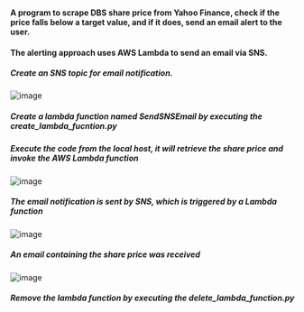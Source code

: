 ### 
#### A program to scrape DBS share price from Yahoo Finance, check if the price falls below a target value, and if it does, send an email alert to the user.
#### The alerting approach uses AWS Lambda to send an email via SNS.   


##### Create an SNS topic for email notification. 
  
![image](https://github.com/user-attachments/assets/57764dde-a2f3-49fb-bf04-bfe659a1060a)


##### Create a lambda function named SendSNSEmail by executing the create_lambda_fucntion.py



##### Execute the code from the local host, it will retrieve the share price and invoke the AWS Lambda function

![image](https://github.com/user-attachments/assets/e4454939-3193-4488-89da-817d41dc4641)


##### The email notification is sent by SNS, which is triggered by a Lambda function
![image](https://github.com/user-attachments/assets/73625ab8-0253-42a5-ba90-185052572381)


##### An email containing the share price was received
![image](https://github.com/user-attachments/assets/dd607439-d9cf-4074-8f66-43b9716c6bba)


##### Remove the lambda function by executing the delete_lambda_function.py

